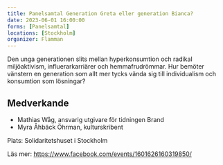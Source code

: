 ```yaml
---
title: Panelsamtal Generation Greta eller generation Bianca?
date: 2023-06-01 16:00:00
forms: [Panelsamtal]
locations: [Stockholm]
organizer: Flamman
---
```

Den unga generationen slits mellan hyperkonsumtion och radikal miljöaktivism, influerarkarriärer och hemmafrudrömmar. Hur bemöter vänstern en generation som allt mer tycks vända sig till individualism och konsumtion som lösningar?

## Medverkande
* Mathias Wåg, ansvarig utgivare för tidningen Brand
* Myra Åhbäck Öhrman, kulturskribent

Plats: Solidaritetshuset i Stockholm

Läs mer: https://www.facebook.com/events/1601626160319850/

